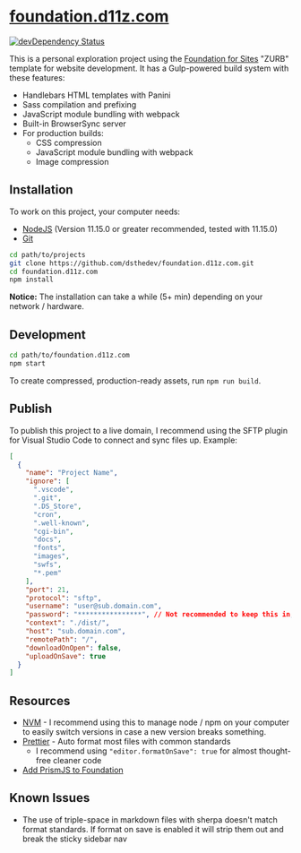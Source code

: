 # [foundation.d11z.com](https://foundation.d11z.com/)

[![devDependency Status](https://david-dm.org/zurb/foundation-zurb-template/dev-status.svg)](https://david-dm.org/zurb/foundation-zurb-template#info=devDependencies)

This is a personal exploration project using the [Foundation for Sites](https://get.foundation/sites) "ZURB" template for website development. It has a Gulp-powered build system with these features:

- Handlebars HTML templates with Panini
- Sass compilation and prefixing
- JavaScript module bundling with webpack
- Built-in BrowserSync server
- For production builds:
  - CSS compression
  - JavaScript module bundling with webpack
  - Image compression

## Installation

To work on this project, your computer needs:

- [NodeJS](https://nodejs.org/en/) (Version 11.15.0 or greater recommended, tested with 11.15.0)
- [Git](https://git-scm.com/)

```bash
cd path/to/projects
git clone https://github.com/dsthedev/foundation.d11z.com.git
cd foundation.d11z.com
npm install
```

**Notice:** The installation can take a while (5+ min) depending on your network / hardware.

## Development

```bash
cd path/to/foundation.d11z.com
npm start
```

To create compressed, production-ready assets, run `npm run build`.

## Publish

To publish this project to a live domain, I recommend using the SFTP plugin for Visual Studio Code to connect and sync files up. Example:

```json
[
  {
    "name": "Project Name",
    "ignore": [
      ".vscode",
      ".git",
      ".DS_Store",
      "cron",
      ".well-known",
      "cgi-bin",
      "docs",
      "fonts",
      "images",
      "swfs",
      "*.pem"
    ],
    "port": 21,
    "protocol": "sftp",
    "username": "user@sub.domain.com",
    "password": "****************", // Not recommended to keep this in, better to use ssh or enter manually (tedious but secure!)
    "context": "./dist/",
    "host": "sub.domain.com",
    "remotePath": "/",
    "downloadOnOpen": false,
    "uploadOnSave": true
  }
]
```

## Resources

- [NVM](https://github.com/nvm-sh/nvm) - I recommend using this to manage node / npm on your computer to easily switch versions in case a new version breaks something.
- [Prettier](https://marketplace.visualstudio.com/items?itemName=esbenp.prettier-vscode) - Auto format most files with common standards
  - I recommend using `"editor.formatOnSave": true` for almost thought-free cleaner code
- [Add PrismJS to Foundation](https://www.dsthedev.com/configuration/add-prismjs-code-highlighting-to-foundation-for-sites/)

## Known Issues

- The use of triple-space in markdown files with sherpa doesn't match format standards.  If format on save is enabled it will strip them out and break the sticky sidebar nav